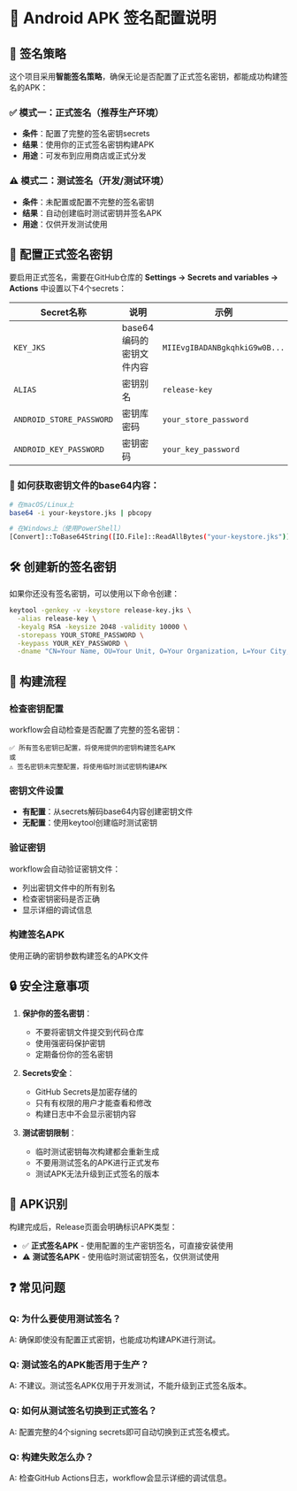 # 📱 Android APK 签名配置说明

## 🔐 签名策略

这个项目采用**智能签名策略**，确保无论是否配置了正式签名密钥，都能成功构建签名的APK：

### ✅ 模式一：正式签名（推荐生产环境）
- **条件**：配置了完整的签名密钥secrets
- **结果**：使用你的正式签名密钥构建APK
- **用途**：可发布到应用商店或正式分发

### ⚠️ 模式二：测试签名（开发/测试环境）
- **条件**：未配置或配置不完整的签名密钥
- **结果**：自动创建临时测试密钥并签名APK
- **用途**：仅供开发测试使用

## 🔑 配置正式签名密钥

要启用正式签名，需要在GitHub仓库的 **Settings → Secrets and variables → Actions** 中设置以下4个secrets：

| Secret名称 | 说明 | 示例 |
|-----------|------|------|
| `KEY_JKS` | base64编码的密钥文件内容 | `MIIEvgIBADANBgkqhkiG9w0B...` |
| `ALIAS` | 密钥别名 | `release-key` |
| `ANDROID_STORE_PASSWORD` | 密钥库密码 | `your_store_password` |
| `ANDROID_KEY_PASSWORD` | 密钥密码 | `your_key_password` |

### 📝 如何获取密钥文件的base64内容：

```bash
# 在macOS/Linux上
base64 -i your-keystore.jks | pbcopy

# 在Windows上（使用PowerShell）
[Convert]::ToBase64String([IO.File]::ReadAllBytes("your-keystore.jks")) | Set-Clipboard
```

## 🛠️ 创建新的签名密钥

如果你还没有签名密钥，可以使用以下命令创建：

```bash
keytool -genkey -v -keystore release-key.jks \
  -alias release-key \
  -keyalg RSA -keysize 2048 -validity 10000 \
  -storepass YOUR_STORE_PASSWORD \
  -keypass YOUR_KEY_PASSWORD \
  -dname "CN=Your Name, OU=Your Unit, O=Your Organization, L=Your City, S=Your State, C=Your Country"
```

## 🚀 构建流程

### 检查密钥配置
workflow会自动检查是否配置了完整的签名密钥：

```
✅ 所有签名密钥已配置，将使用提供的密钥构建签名APK
或
⚠️ 签名密钥未完整配置，将使用临时测试密钥构建APK
```

### 密钥文件设置
- **有配置**：从secrets解码base64内容创建密钥文件
- **无配置**：使用keytool创建临时测试密钥

### 验证密钥
workflow会自动验证密钥文件：
- 列出密钥文件中的所有别名
- 检查密钥密码是否正确
- 显示详细的调试信息

### 构建签名APK
使用正确的密钥参数构建签名的APK文件

## 🔒 安全注意事项

1. **保护你的签名密钥**：
   - 不要将密钥文件提交到代码仓库
   - 使用强密码保护密钥
   - 定期备份你的签名密钥

2. **Secrets安全**：
   - GitHub Secrets是加密存储的
   - 只有有权限的用户才能查看和修改
   - 构建日志中不会显示密钥内容

3. **测试密钥限制**：
   - 临时测试密钥每次构建都会重新生成
   - 不要用测试签名的APK进行正式发布
   - 测试APK无法升级到正式签名的版本

## 📱 APK识别

构建完成后，Release页面会明确标识APK类型：

- ✅ **正式签名APK** - 使用配置的生产密钥签名，可直接安装使用
- ⚠️ **测试签名APK** - 使用临时测试密钥签名，仅供测试使用

## ❓ 常见问题

### Q: 为什么要使用测试签名？
A: 确保即使没有配置正式密钥，也能成功构建APK进行测试。

### Q: 测试签名的APK能否用于生产？
A: 不建议。测试签名APK仅用于开发测试，不能升级到正式签名版本。

### Q: 如何从测试签名切换到正式签名？
A: 配置完整的4个signing secrets即可自动切换到正式签名模式。

### Q: 构建失败怎么办？
A: 检查GitHub Actions日志，workflow会显示详细的调试信息。 